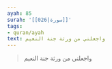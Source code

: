 ```yaml
---
ayah: 85
surah: '[[026|سورة]]'
tags:
- quran/ayah
text: واجعلني من ورثة جنة النعيم
---
```

> واجعلني من ورثة جنة النعيم
